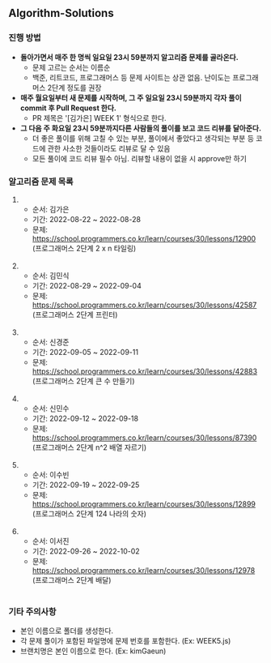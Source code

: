 ## Algorithm-Solutions

### 진행 방법

- <b>돌아가면서 매주 한 명씩 일요일 23시 59분까지 알고리즘 문제를 골라온다. </b>
    - 문제 고르는 순서는 이름순
    - 백준, 리트코드, 프로그래머스 등 문제 사이트는 상관 없음. 난이도는 프로그래머스 2단계 정도를 권장
-  <b>매주 월요일부터 새 문제를 시작하며, 그 주 일요일 23시 59분까지 각자 풀이 commit 후 Pull Request 한다.</b>
    - PR 제목은 '[김가은] WEEK 1' 형식으로 한다. 
- <b>그 다음 주 화요일 23시 59분까지다른 사람들의 풀이를 보고 코드 리뷰를 달아준다.</b>  
    - 더 좋은 풀이를 위해 고칠 수 있는 부분, 풀이에서 좋았다고 생각되는 부분 등 코드에 관한 사소한 것들이라도 리뷰로 달 수 있음
    - 모든 풀이에 코드 리뷰 필수 아님. 리뷰할 내용이 없을 시 approve만 하기

### 알고리즘 문제 목록

1.
    - 순서: 김가은
    - 기간: 2022-08-22 ~ 2022-08-28
    - 문제: https://school.programmers.co.kr/learn/courses/30/lessons/12900 (프로그래머스 2단계 2 x n 타일링)
    </br>

2.
    - 순서: 김민식
    - 기간: 2022-08-29 ~ 2022-09-04
    - 문제: https://school.programmers.co.kr/learn/courses/30/lessons/42587 (프로그래머스 2단계 프린터)
    </br>
    
3.
    - 순서: 신경준
    - 기간: 2022-09-05 ~ 2022-09-11
    - 문제: https://school.programmers.co.kr/learn/courses/30/lessons/42883 (프로그래머스 2단계 큰 수 만들기)
    </br>
    
4.
    - 순서: 신민수
    - 기간: 2022-09-12 ~ 2022-09-18
    - 문제: https://school.programmers.co.kr/learn/courses/30/lessons/87390 (프로그래머스 2단계 n^2 배열 자르기)
    </br>

5.
    - 순서: 이수빈
    - 기간: 2022-09-19 ~ 2022-09-25
    - 문제: https://school.programmers.co.kr/learn/courses/30/lessons/12899 (프로그래머스 2단계 124 나라의 숫자)
    </br>

6.
    - 순서: 이서진
    - 기간: 2022-09-26 ~ 2022-10-02
    - 문제: https://school.programmers.co.kr/learn/courses/30/lessons/12978 (프로그래머스 2단계 배달)
    </br>

### 기타 주의사항
- 본인 이름으로 폴더를 생성한다. 
- 각 문제 풀이가 포함된 파일명에 문제 번호를 포함한다. (Ex: WEEK5.js)
- 브랜치명은 본인 이름으로 한다. (Ex: kimGaeun)
